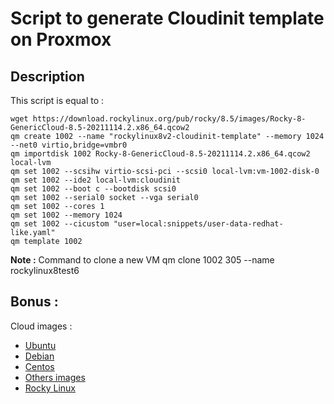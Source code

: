 # Script to generate Cloudinit template on Proxmox

## Description
This script is equal to :

```
wget https://download.rockylinux.org/pub/rocky/8.5/images/Rocky-8-GenericCloud-8.5-20211114.2.x86_64.qcow2
qm create 1002 --name "rockylinux8v2-cloudinit-template" --memory 1024 --net0 virtio,bridge=vmbr0
qm importdisk 1002 Rocky-8-GenericCloud-8.5-20211114.2.x86_64.qcow2 local-lvm
qm set 1002 --scsihw virtio-scsi-pci --scsi0 local-lvm:vm-1002-disk-0
qm set 1002 --ide2 local-lvm:cloudinit
qm set 1002 --boot c --bootdisk scsi0
qm set 1002 --serial0 socket --vga serial0
qm set 1002 --cores 1
qm set 1002 --memory 1024
qm set 1002 --cicustom "user=local:snippets/user-data-redhat-like.yaml"
qm template 1002
```

**Note :**
Command to clone a new VM
qm clone 1002 305 --name rockylinux8test6


## Bonus :
Cloud images :  
- <a href="https://cloud-images.ubuntu.com/" target=_blank>Ubuntu</a>
- <a href="https://cloud.debian.org/images/cloud/" target=_blank>Debian</a>
- <a href="https://cloud.centos.org/centos/" target=_blank>Centos</a>
- <a href="https://docs.openstack.org/image-guide/obtain-images.html" target=_blank>Others images</a>
- <a href="http://download.rockylinux.org/pub/rocky/" target=_blank>Rocky Linux</a>



